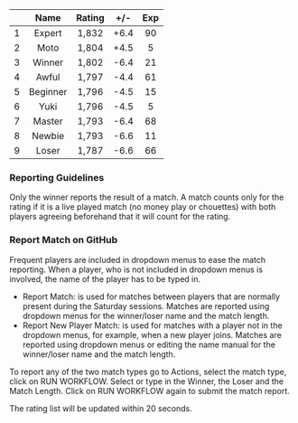 | |Name|Rating|+/-|Exp|
|-|:--:|:----:|:-:|:-:|
|1|Expert|1,832|+6.4|90|
|2|Moto|1,804|+4.5|5|
|3|Winner|1,802|-6.4|21|
|4|Awful|1,797|-4.4|61|
|5|Beginner|1,796|-4.5|15|
|6|Yuki|1,796|-4.5|5|
|7|Master|1,793|-6.4|68|
|8|Newbie|1,793|-6.6|11|
|9|Loser|1,787|-6.6|66|


### Reporting Guidelines

Only the winner reports the result of a match.
A match counts only for the rating if it is a live played match (no money play or chouettes)
with both players agreeing beforehand that it will count for the rating.


### Report Match on GitHub

Frequent players are included in dropdown menus to ease the match reporting.
When a player, who is not included in dropdown menus is involved, the name of the player has to be typed in.

- Report Match:  is used for matches between players that are normally present during the Saturday sessions.
  Matches are reported using dropdown menus for the winner/loser name and the match length.
- Report New Player Match:  is used for matches with a player not in the dropdown menus, for example, when a new player joins.
  Matches are reported using dropdown menus or editing the name manual for the winner/loser name and the match length.

To report any of the two match types go to Actions, select the match type, click on RUN WORKFLOW.
Select or type in the Winner, the Loser and the Match Length.
Click on RUN WORKFLOW again to submit the match report.

The rating list will be updated within 20 seconds.

